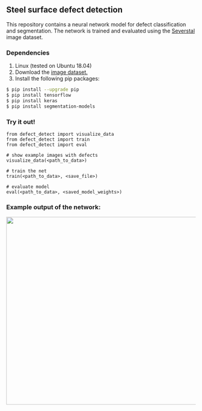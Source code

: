 ## Steel surface defect detection
This repository contains a neural network model for defect classification and segmentation.
The network is trained and evaluated using the [Severstal](https://www.kaggle.com/c/severstal-steel-defect-detection/overview) image dataset. 

### Dependencies
1) Linux (tested on Ubuntu 18.04)
2) Download the [image dataset.](https://www.kaggle.com/c/severstal-steel-defect-detection/data)
3) Install the following pip packages:
```bash
$ pip install --upgrade pip
$ pip install tensorflow
$ pip install keras
$ pip install segmentation-models
```
### Try it out!
```
from defect_detect import visualize_data
from defect_detect import train
from defect_detect import eval

# show example images with defects
visualize_data(<path_to_data>)

# train the net
train(<path_to_data>, <save_file>)

# evaluate model
eval(<path_to_data>, <saved_model_weights>)
```
### Example output of the network:
<img width="600" height="500" src="https://i.imgur.com/YLkayPI.png">




